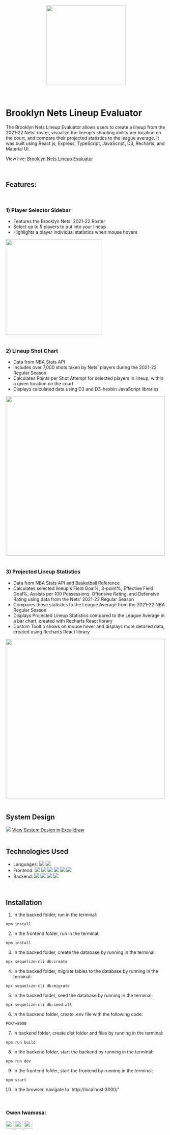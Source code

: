 <br />
<p align='center'>
  <img src='./frontend/src/assets/netsLogo.png' width='250px' >
</p>
<br />

# Brooklyn Nets Lineup Evaluator

The Brooklyn Nets Lineup Evaluator allows users to create a lineup from the 2021-22 Nets' roster, visualize the lineup's shooting ability per location on the court, and compare their projected statistics to the league average. It was built using React.js, Express, TypeScript, JavaScript, D3, Recharts, and Material UI.

View live: <a href=''>Brooklyn Nets Lineup Evaluator</a>

<br />

## Features:

<br />

### 1) Player Selector Sidebar

- Features the Brooklyn Nets' 2021-22 Roster
- Select up to 5 players to put into your lineup
- Highlights a player individual statistics when mouse hovers

<img src='./frontend/src/assets/playerSelector.png' width='300px' />
<br />
<br />

### 2) Lineup Shot Chart

- Data from NBA Stats API
- Includes over 7,000 shots taken by Nets' players during the 2021-22 Regular Season
- Calculates Points per Shot Attempt for selected players in lineup, within a given location on the court
- Displays calculated data using D3 and D3-hexbin JavaScript libraries

<img src='./frontend/src/assets/lineupShotChart.png' width='500px' />
<br />
<br />

### 3) Projected Lineup Statistics

- Data from NBA Stats API and Basketball Reference
- Calculates selected lineup's Field Goal%, 3-point%, Effective Field Goal%, Assists per 100 Possessions, Offensive Rating, and Defensive Rating using data from the Nets' 2021-22 Regular Season
- Compares these statistics to the League Average from the 2021-22 NBA Regular Season
- Displays Projected Lineup Statistics compared to the League Average in a bar chart, created with Recharts React library
- Custom Tooltip shows on mouse hover and displays more detailed data, created using Recharts React library

<img src='./frontend/src/assets/projectedLineupStatistics.png' width='500px' />
<br />
<br />

## System Design

<img src='./frontend/src/assets/nets-lineup-builder-architecture.png'>
<a href='https://excalidraw.com/#json=3ct2yZcCkwp0Rq2dWTcx6,Z0SgtmPXRO6M44ausVHuXw'>View System Design in Excalidraw</a>
<br />
<br />

## Technologies Used

- Languages: ![](https://img.shields.io/badge/-TypeScript-ffffff?style=flat-square&logo=typescript&logoColor=ff0000) ![](https://img.shields.io/badge/-JavaSript-ffffff?style=flat-square&logo=javascript&logoColor=ff0000)
- Frontend:
  ![](https://img.shields.io/badge/-React-ffffff?style=flat-square&logo=react&logoColor=ff0000)
  ![](https://img.shields.io/badge/-MaterialUI-ffffff?style=flat-square&logo=mui&logoColor=ff0000)
  ![](https://img.shields.io/badge/-CSS3-ffffff?style=flat-square&logo=css3&logoColor=ff0000)
  ![](https://img.shields.io/badge/-HTML5-ffffff?style=flat-square&logo=html5&logoColor=ff0000)
  ![](https://img.shields.io/badge/-D3-ffffff?style=flat-square&logo=d3&logoColor=ff0000)
  ![](https://img.shields.io/badge/-Recharts-ffffff?style=flat-square&logo=recharts&logoColor=ff0000)
- Backend:
  ![](https://img.shields.io/badge/-Node.js-ffffff?style=flat-square&logo=node.js&logoColor=ff0000)
  ![](https://img.shields.io/badge/-Express-ffffff?style=flat-square&logo=express&logoColor=ff0000)
  ![](https://img.shields.io/badge/-PostgreSQL-ffffff?style=flat-square&logo=postgresql&logoColor=ff0000)
  ![](https://img.shields.io/badge/-Sequelize-ffffff?style=flat-square&logo=sequelize&logoColor=ff0000)

<br />

## Installation

1. In the backed folder, run in the terminal:

```
npm install
```

2. In the frontend folder, run in the terminal:

```
npm install
```

3. In the backed folder, create the database by running in the terminal:

```
npx sequelize-cli db:create
```

4. In the backed folder, migrate tables to the database by running in the terminal:

```
npx sequelize-cli db:migrate
```

5. In the backed folder, seed the database by running in the terminal:

```
npx sequelize-cli db:seed:all
```

6. In the backend folder, create .env file with the following code:

```
PORT=8000
```

7. In backend folder, create dist folder and files by running in the terminal:

```
npm run build
```

8. In the backend folder, start the backend by running in the terminal:

```
npm run dev
```

9. In the frontend folder, start the frontend by running in the terminal:

```
npm start
```

10. In the browser, navigate to 'http://localhost:3000/'

<br />

### Owen Iwamasa:

<a href='owiwamasa@gmail.com'>
<img src="https://i.imgur.com/jLLwTjh.png" width="25" height="25">
</a>
<a href='https://www.linkedin.com/in/owen-iwamasa-6ab3a9166/'>
<img src="https://logodix.com/logo/91031.png" width="25" height="25">
</a>
<a href='https://github.com/owiwamasa'>
<img src="https://icones.pro/wp-content/uploads/2021/06/icone-github-grise.png" width="25" height="25">
</a>
